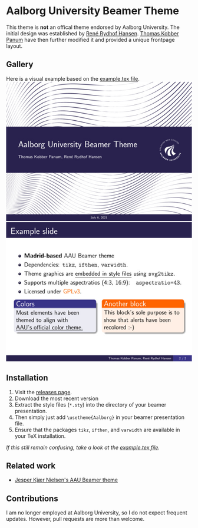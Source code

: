 # Aalborg University Beamer Theme
This theme is **not** an offical theme endorsed by Aalborg University.
The initial design was established by [René Rydhof Hansen](http://people.cs.aau.dk/~rrh/).
[Thomas Kobber Panum](https://github.com/tpanum) have then further modified it and provided a unique frontpage layout.

## Gallery
Here is a visual example based on the [example.tex file](example.tex).
![Frontpage](assets/example/slide0.jpg)
![Slide 1](assets/example/slide1.jpg)

## Installation
1. Visit the [releases page](https://github.com/tpanum/aau-beamer-template/releases).
2. Download the most recent version
3. Extract the style files (`*.sty`) into the directory of your beamer presentation.
4. Then simply just add `\usetheme{Aalborg}` in your beamer presentation file.
5. Ensure that the packages `tikz`, `ifthen`, and `varwidth` are available in your TeX installation.

*If this still remain confusing, take a look at the [example.tex file](example.tex).*

## Related work
- [Jesper Kjær Nielsen's AAU Beamer theme](https://github.com/jkjaer/aauLatexTemplates)

## Contributions
I am no longer employed at Aalborg University, so I do not expect frequent updates.
However, pull requests are more than welcome.
